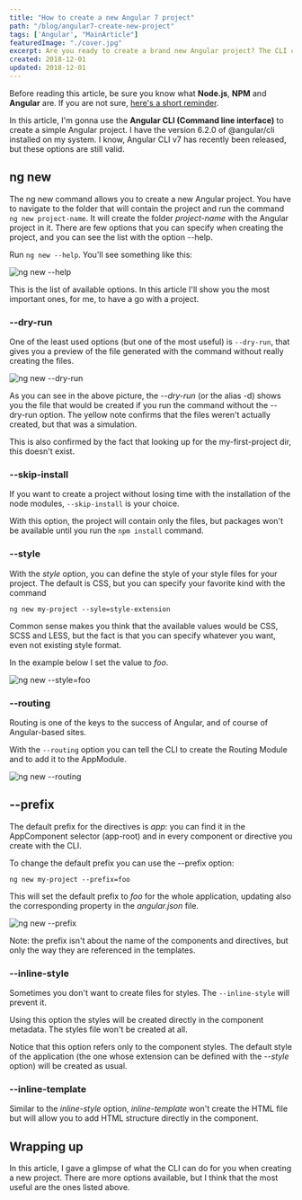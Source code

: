 ```yaml
---
title: "How to create a new Angular 7 project"
path: "/blog/angular7-create-new-project"
tags: ['Angular', "MainArticle"]
featuredImage: "./cover.jpg"
excerpt: Are you ready to create a brand new Angular project? The CLI can help you with common settings.
created: 2018-12-01
updated: 2018-12-01
---
```


Before reading this article, be sure you know what __Node.js__, __NPM__ and __Angular__ are. If you are not sure, [here's a short reminder](/blog/angular-vs-npm-vs-node-js "A recap of Node.js, NPM and Angular").

In this article, I'm gonna use the __Angular CLI (Command line interface)__ to create a simple Angular project. I have the version 6.2.0 of @angular/cli installed on my system. I know, Angular CLI v7 has recently been released, but these options are still valid.

## ng new

The ng new command allows you to create a new Angular project. You have to navigate to the folder that will contain the project and run the command `ng new project-name`. It will create the folder _project-name_ with the Angular project in it. There are few options that you can specify when creating the project, and you can see the list with the option --help.

Run `ng new --help`. You'll see something like this:

![ng new --help](./ng-new.png "ng new --help command")
 
This is the list of available options. In this article I'll show you the most important ones, for me, to have a go with a project.

### --dry-run

One of the least used options (but one of the most useful) is `--dry-run`, that gives you a preview of the file generated with the command without really creating the files.
 
 ![ng new --dry-run](./ng-new-dry-run.png "ng new --dry-run command")
 

As you can see in the above picture, the _--dry-run_ (or the alias -d) shows you the file that would be created if you run the command without the --dry-run option. The yellow note confirms that the files weren't actually created, but that was a simulation.

This is also confirmed by the fact that looking up for the my-first-project dir, this doesn't exist.

### --skip-install 

If you want to create a project without losing time with the installation of the node modules, `--skip-install` is your choice.

With this option, the project will contain only the files, but packages won't be available until you run the `npm install` command.

### --style

With the _style_ option, you can define the style of your style files for your project. The default is CSS, but you can specify your favorite kind with the command

`ng new my-project --syle=style-extension`

Common sense makes you think that the available values would be CSS, SCSS and LESS, but the fact is that you can specify whatever you want, even not existing style format.
 
In the example below I set the value to _foo_.

 ![ng new --style=foo](./ng-new-style-foo.png "ng new --style") 
 
### --routing

Routing is one of the keys to the success of Angular, and of course of Angular-based sites.

With the `--routing` option you can tell the CLI to create the Routing Module and to add it to the AppModule.

 ![ng new --routing](./ng-new-routing.png "ng new --routing")


## --prefix

The default prefix for the directives is _app_: you can find it in the AppComponent selector (app-root) and in every component or directive you create with the CLI.

To change the default prefix you can use the --prefix option:

`ng new my-project --prefix=foo`

This will set the default prefix to _foo_ for the whole application, updating also the corresponding property in the _angular.json_ file.

![ng new --prefix](./ng-new-prefix.png "ng new --prefix")

Note: the prefix isn't about the name of the components and directives, but only the way they are referenced in the templates.

### --inline-style

Sometimes you don't want to create files for styles. The `--inline-style` will prevent it.

Using this option the styles will be created directly in the component metadata. The styles file won't be created at all.

Notice that this option refers only to the component styles. The default style of the application (the one whose extension can be defined with the _--style_ option) will be created as usual.

### --inline-template

Similar to the _inline-style_ option, _inline-template_ won't create the HTML file but will allow you to add HTML structure directly in the component.

## Wrapping up

In this article, I gave a glimpse of what the CLI can do for you when creating a new project. There are more options available, but I think that the most useful are the ones listed above.
